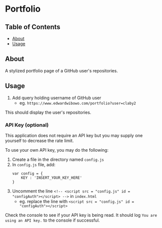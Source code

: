 # Portfolio

## Table of Contents
+ [About](#about)
+ [Usage](#usage)

## About <a name = "about"></a>
A stylized portfolio page of a GitHub user's repositories.

## Usage <a name = "usage"></a>

1. Add query holding username of GitHub user
    - eg. `https://www.edwardwibowo.com/portfolio?user=claby2`

This should display the user's repositories.

### API Key (optional)

This application does not require an API key but you may supply one yourself to decrease the rate limit.

To use your own API key, you may do the following:
1. Create a file in the directory named `config.js`
2. In `config.js` file, add:
    ```
    var config = {
        KEY : 'INSERT_YOUR_KEY_HERE'
    }
    ```
3. Uncomment the line `<!-- <script src = "config.js" id = "configAuth"></script> -->` in `index.html`
    - eg. replace the line with `<script src = "config.js" id = "configAuth"></script>`

Check the console to see if your API key is being read. It should log `You are using an API key.` to the console if successful.
